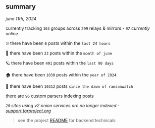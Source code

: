 
## summary
_june 11th, 2024_

currently tracking `163` groups across `299` relays & mirrors - _`67` currently online_

⏲ there have been `6` posts within the `last 24 hours`

🦈 there have been `33` posts within the `month of june`

🪐 there have been `491` posts within the `last 90 days`

🏚 there have been `1030` posts within the `year of 2024`

🦕 there have been `10312` posts `since the dawn of ransomwatch`

there are `96` custom parsers indexing posts

_`20` sites using v2 onion services are no longer indexed - [support.torproject.org](https://support.torproject.org/onionservices/v2-deprecation/)_

> see the project [README](https://github.com/joshhighet/ransomwatch#ransomwatch--) for backend technicals
